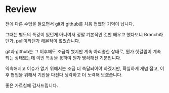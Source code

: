 # Review

전에 다른 수업을 들으면서 git과 github를 처음 접했던 기억이 납니다.

그때는 별도의 특강이 있던게 아니여서 정말 기본적인 것만 배우고 했다보니 Branch라던가, pull이라던가 해본적이 없었습니다.

git과 github는 그 이후에도 조금씩 썼지만 계속 아리송한 상태로, 뭔가 헷갈림이 계속되는 상태였는데 이번 특강을 통하여 뭔가 명확해진 기분입니다.

익숙해지고 이슈가 없기 위해서는 조금 더 숙달되어야 하겠지만, 확실하게 개념 잡고, 이후 협업을 위해서 기반을 다진다 생각하고 더 노력해 보겠습니다.

좋은 가르침에 감사드립니다.
